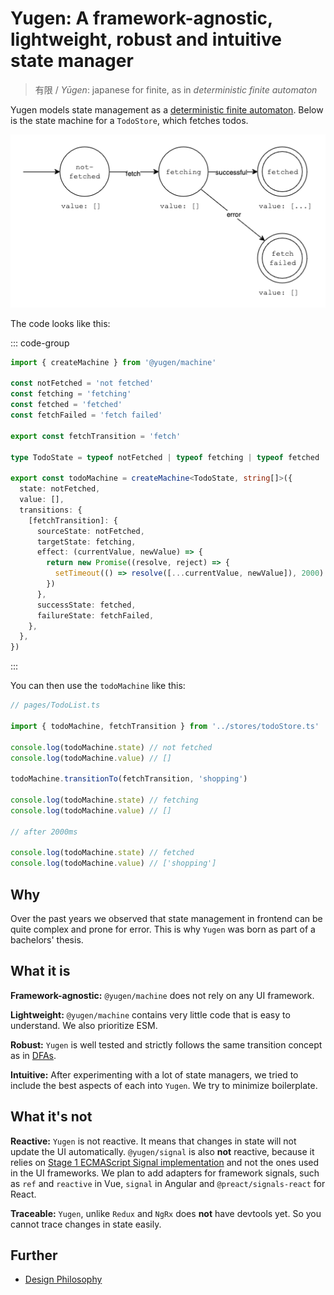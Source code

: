 # Yugen: A framework-agnostic, lightweight, robust and intuitive state manager

> 有限 / _Yūgen_: japanese for finite, as in _deterministic finite automaton_

Yugen models state management as a [deterministic finite automaton](https://en.wikipedia.org/wiki/Deterministic_finite_automaton).
Below is the state machine for a `TodoStore`, which fetches todos.

![](assets/example-fetch-machine.png)

The code looks like this:

::: code-group

```TypeScript [stores/todoStore.ts]
import { createMachine } from '@yugen/machine'

const notFetched = 'not fetched'
const fetching = 'fetching'
const fetched = 'fetched'
const fetchFailed = 'fetch failed'

export const fetchTransition = 'fetch'

type TodoState = typeof notFetched | typeof fetching | typeof fetched | typeof fetchFailed

export const todoMachine = createMachine<TodoState, string[]>({
  state: notFetched,
  value: [],
  transitions: {
    [fetchTransition]: {
      sourceState: notFetched,
      targetState: fetching,
      effect: (currentValue, newValue) => {
        return new Promise((resolve, reject) => {
          setTimeout(() => resolve([...currentValue, newValue]), 2000)
        })
      },
      successState: fetched,
      failureState: fetchFailed,
    },
  },
})
```

:::

You can then use the `todoMachine` like this:

```TypeScript
// pages/TodoList.ts

import { todoMachine, fetchTransition } from '../stores/todoStore.ts'

console.log(todoMachine.state) // not fetched
console.log(todoMachine.value) // []

todoMachine.transitionTo(fetchTransition, 'shopping')

console.log(todoMachine.state) // fetching
console.log(todoMachine.value) // []

// after 2000ms

console.log(todoMachine.state) // fetched
console.log(todoMachine.value) // ['shopping']
```

## Why

Over the past years we observed that state management in frontend can be quite complex and prone for error.
This is why `Yugen` was born as part of a bachelors' thesis.

## What it is

**Framework-agnostic:** `@yugen/machine` does not rely on any UI framework.

**Lightweight:** `@yugen/machine` contains very little code that is easy to understand. We also prioritize ESM.

**Robust:** `Yugen` is well tested and strictly follows the same transition concept as 
in [DFAs](https://en.wikipedia.org/wiki/Deterministic_finite_automaton).

**Intuitive:** After experimenting with a lot of state managers, we tried to include the best aspects of
each into `Yugen`. We try to minimize boilerplate.

## What it's not

**Reactive:** `Yugen` is not reactive. It means that changes in state will not update the UI automatically.
`@yugen/signal` is also **not** reactive, because it relies on
[Stage 1 ECMAScript Signal implementation](https://github.com/tc39/proposal-signals) and not the ones used in
the UI frameworks. We plan to add adapters for framework signals, such as `ref` and `reactive` in Vue, `signal`
in Angular and `@preact/signals-react` for React.

**Traceable:** `Yugen`, unlike `Redux` and `NgRx` does **not** have devtools yet. So you cannot trace changes in state
easily.

## Further

- [Design Philosophy](/design-philosophy.md)